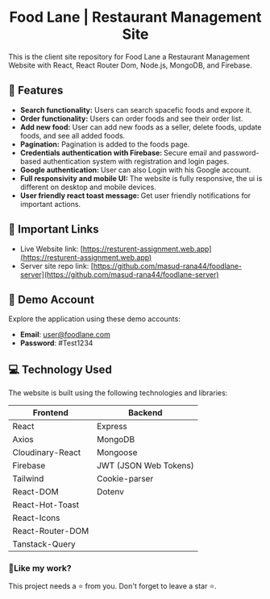 <h1 align="center">Food Lane | Restaurant Management Site</h1>

<p>This is the client site repository for Food Lane a Restaurant Management Website with React, React Router Dom, Node.js, MongoDB, and Firebase.</p>

## 📝 Features

- <b>Search functionality:</b> Users can search spacefic foods and expore it.
- <b>Order functionality:</b> Users can order foods and see their order list.
- <b>Add new food:</b> User can add new foods as a seller, delete foods, update foods, and see all added foods.
- <b>Pagination:</b> Pagination is added to the foods page.
- <b>Credentials authentication with Firebase: </b> Secure email and password-based authentication system with registration and login pages.
- <b>Google authentication: </b> User can also Login with his Google account.
- <b>Full responsivity and mobile UI: </b>The website is fully responsive, the ui is different on desktop and mobile devices.
- <b>User friendly react toast message: </b> Get user friendly notifications for important actions.

## 🚀 Important Links

- Live Website link: [https://resturent-assignment.web.app](https://resturent-assignment.web.app)
- Server site repo link: [https://github.com/masud-rana44/foodlane-server](https://github.com/masud-rana44/foodlane-server)

## 🔐 Demo Account

Explore the application using these demo accounts:

- **Email**: user@foodlane.com
- **Password**: #Test1234

## 💻 Technology Used

The website is built using the following technologies and libraries:

| Frontend         | Backend               |
| ---------------- | --------------------- |
| React            | Express               |
| Axios            | MongoDB               |
| Cloudinary-React | Mongoose              |
| Firebase         | JWT (JSON Web Tokens) |
| Tailwind         | Cookie-parser         |
| React-DOM        | Dotenv                |
| React-Hot-Toast  |                       |
| React-Icons      |                       |
| React-Router-DOM |                       |
| Tanstack-Query   |                       |

<h3>💖Like my work?</h3>

This project needs a ⭐️ from you. Don't forget to leave a star ⭐️.
